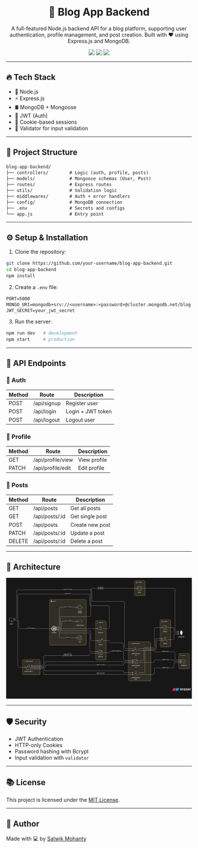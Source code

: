 <h1 align="center">📝 Blog App Backend</h1>

<p align="center">
  A full-featured Node.js backend API for a blog platform, supporting user authentication, profile management, and post creation. Built with ❤️ using Express.js and MongoDB.
</p>

<p align="center">
  <img src="https://img.shields.io/github/last-commit/your-username/blog-app-backend?style=for-the-badge&color=blue" />
  <img src="https://img.shields.io/github/languages/top/your-username/blog-app-backend?style=for-the-badge&color=orange" />
  <img src="https://img.shields.io/github/license/your-username/blog-app-backend?style=for-the-badge&color=brightgreen" />
</p>

---

## 🔥 Tech Stack

- 🧠 Node.js
- ⚡ Express.js
- 🛢️ MongoDB + Mongoose
- 🔐 JWT (Auth)
- 🍪 Cookie-based sessions
- 🧹 Validator for input validation

---

## 📁 Project Structure

```
blog-app-backend/
├── controllers/        # Logic (auth, profile, posts)
├── models/             # Mongoose schemas (User, Post)
├── routes/             # Express routes
├── utils/              # Validation logic
├── middlewares/        # Auth + error handlers
├── config/             # MongoDB connection
├── .env                # Secrets and configs
└── app.js              # Entry point
```

---

## ⚙️ Setup & Installation

1. Clone the repository:

```bash
git clone https://github.com/your-username/blog-app-backend.git
cd blog-app-backend
npm install
```

2. Create a `.env` file:

```env
PORT=5000
MONGO_URI=mongodb+srv://<username>:<password>@cluster.mongodb.net/blog
JWT_SECRET=your_jwt_secret
```

3. Run the server:

```bash
npm run dev   # development
npm start     # production
```

---

## 🧪 API Endpoints

### 🔐 Auth

| Method | Route       | Description       |
|--------|-------------|-------------------|
| POST   | /api/signup | Register user     |
| POST   | /api/login  | Login + JWT token |
| POST   | /api/logout | Logout user       |

### 👤 Profile

| Method | Route              | Description       |
|--------|--------------------|-------------------|
| GET    | /api/profile/view  | View profile      |
| PATCH  | /api/profile/edit  | Edit profile      |

### 📝 Posts

| Method | Route         | Description        |
|--------|---------------|--------------------|
| GET    | /api/posts    | Get all posts      |
| GET    | /api/posts/:id| Get single post    |
| POST   | /api/posts    | Create new post    |
| PATCH  | /api/posts/:id| Update a post      |
| DELETE | /api/posts/:id| Delete a post      |

---

## 🧠 Architecture

<p align="center">
  <img src="./src/assets/arch.svg.svg" alt="Architecture Diagram" width="800"/>
</p>

---

## 🛡️ Security

- JWT Authentication
- HTTP-only Cookies
- Password hashing with Bcrypt
- Input validation with `validator`

---

## 📚 License

This project is licensed under the [MIT License](LICENSE).

---

## 🚀 Author

Made with 💻 by [Satwik Mohanty](https://github.com/Satwik290)
